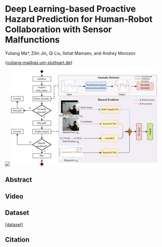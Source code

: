 # Deep Learning-based Proactive Hazard Prediction for Human-Robot Collaboration with Sensor Malfunctions
Yuliang Ma*, Zilin Jin, Qi Liu, Ilshat Mamaev, and Andrey Morozov

{yuliang.ma@ias.uni-stuttgart.de}

<img src="/source/Hazard_demo.png" height="240" />
<img src="/source/framework.png" height="320" />

## Abstract

## Video

## Dataset
[\[dataset\]](https://www.kaggle.com/datasets/yuliangma/dl-hazard-prediction) 

## Citation
